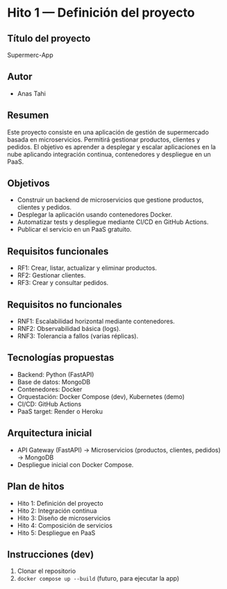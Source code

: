 # Hito 1 — Definición del proyecto

## Título del proyecto
Supermerc-App

## Autor
- Anas Tahi

## Resumen
Este proyecto consiste en una aplicación de gestión de supermercado basada en microservicios. 
Permitirá gestionar productos, clientes y pedidos. El objetivo es aprender a desplegar 
y escalar aplicaciones en la nube aplicando integración continua, contenedores y despliegue 
en un PaaS.

## Objetivos
- Construir un backend de microservicios que gestione productos, clientes y pedidos.
- Desplegar la aplicación usando contenedores Docker.
- Automatizar tests y despliegue mediante CI/CD en GitHub Actions.
- Publicar el servicio en un PaaS gratuito.

## Requisitos funcionales
- RF1: Crear, listar, actualizar y eliminar productos.
- RF2: Gestionar clientes.
- RF3: Crear y consultar pedidos.

## Requisitos no funcionales
- RNF1: Escalabilidad horizontal mediante contenedores.
- RNF2: Observabilidad básica (logs).
- RNF3: Tolerancia a fallos (varias réplicas).

## Tecnologías propuestas
- Backend: Python (FastAPI)
- Base de datos: MongoDB
- Contenedores: Docker
- Orquestación: Docker Compose (dev), Kubernetes (demo)
- CI/CD: GitHub Actions
- PaaS target: Render o Heroku

## Arquitectura inicial
- API Gateway (FastAPI) → Microservicios (productos, clientes, pedidos) → MongoDB
- Despliegue inicial con Docker Compose.

## Plan de hitos
- Hito 1: Definición del proyecto
- Hito 2: Integración continua
- Hito 3: Diseño de microservicios
- Hito 4: Composición de servicios
- Hito 5: Despliegue en PaaS

## Instrucciones (dev)
1. Clonar el repositorio
2. `docker compose up --build` (futuro, para ejecutar la app)
